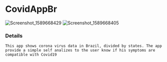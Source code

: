 # CovidAppBr

![Screenshot_1589668429](https://user-images.githubusercontent.com/13910842/82131715-846c1180-97ae-11ea-8480-13a92d9482f2.png)
![Screenshot_1589668405](https://user-images.githubusercontent.com/13910842/82131717-86ce6b80-97ae-11ea-98b4-644ce95346cb.png)

### Details

```
This app shows corona virus data in Brazil, divided by states. The app provide a simple self analizes to the user know if his symptoms are compatible with Covid19

```
